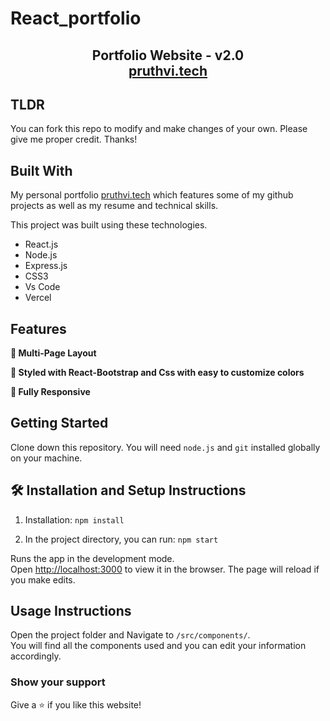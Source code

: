 # React_portfolio
<h2 align="center">
  Portfolio Website - v2.0<br/>
  <a href="https://react-portfolio-zeta-red.vercel.app/" target="_blank">pruthvi.tech</a>
</h2>

## TLDR

You can fork this repo to modify and make changes of your own. Please give me proper credit. Thanks!

## Built With

My personal portfolio <a href="[(https://react-portfolio-zeta-red.vercel.app/)]" target="_blank">pruthvi.tech</a> which features some of my github projects as well as my resume and technical skills.<br/>

This project was built using these technologies.

- React.js
- Node.js
- Express.js
- CSS3
- Vs Code
- Vercel

## Features

**📖 Multi-Page Layout**

**🎨 Styled with React-Bootstrap and Css with easy to customize colors**

**📱 Fully Responsive**

## Getting Started

Clone down this repository. You will need `node.js` and `git` installed globally on your machine.

## 🛠 Installation and Setup Instructions

1. Installation: `npm install`

2. In the project directory, you can run: `npm start`

Runs the app in the development mode.\
Open [http://localhost:3000](http://localhost:3000) to view it in the browser.
The page will reload if you make edits.

## Usage Instructions

Open the project folder and Navigate to `/src/components/`. <br/>
You will find all the components used and you can edit your information accordingly.

### Show your support

Give a ⭐ if you like this website!


